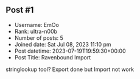 ## Post #1
- Username: EmOo
- Rank: ultra-n00b
- Number of posts: 5
- Joined date: Sat Jul 08, 2023 11:10 pm
- Post datetime: 2023-07-19T19:59:30+00:00
- Post Title: Ravenbound Import

stringlookup tool?
Export done but Import not work
